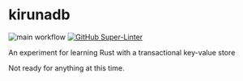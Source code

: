 # kirunadb

![main workflow](https://github.com/laurynas-biveinis/kirunadb/actions/workflows/main.yml/badge.svg)
[![GitHub Super-Linter](https://github.com/laurynas-biveinis/kirunadb/workflows/Lint%20Code%20Base/badge.svg)](https://github.com/marketplace/actions/super-linter)

An experiment for learning Rust with a transactional key-value store

Not ready for anything at this time.
